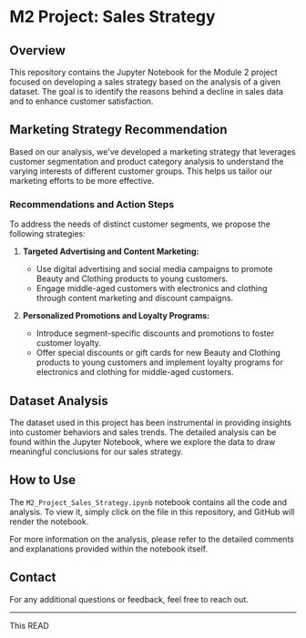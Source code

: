 # M2 Project: Sales Strategy

## Overview
This repository contains the Jupyter Notebook for the Module 2 project focused on developing a sales strategy based on the analysis of a given dataset. The goal is to identify the reasons behind a decline in sales data and to enhance customer satisfaction.

## Marketing Strategy Recommendation
Based on our analysis, we've developed a marketing strategy that leverages customer segmentation and product category analysis to understand the varying interests of different customer groups. This helps us tailor our marketing efforts to be more effective.

### Recommendations and Action Steps
To address the needs of distinct customer segments, we propose the following strategies:

1. **Targeted Advertising and Content Marketing:**
   - Use digital advertising and social media campaigns to promote Beauty and Clothing products to young customers.
   - Engage middle-aged customers with electronics and clothing through content marketing and discount campaigns.

2. **Personalized Promotions and Loyalty Programs:**
   - Introduce segment-specific discounts and promotions to foster customer loyalty.
   - Offer special discounts or gift cards for new Beauty and Clothing products to young customers and implement loyalty programs for electronics and clothing for middle-aged customers.

## Dataset Analysis
The dataset used in this project has been instrumental in providing insights into customer behaviors and sales trends. The detailed analysis can be found within the Jupyter Notebook, where we explore the data to draw meaningful conclusions for our sales strategy.

## How to Use
The `M2_Project_Sales_Strategy.ipynb` notebook contains all the code and analysis. To view it, simply click on the file in this repository, and GitHub will render the notebook.

For more information on the analysis, please refer to the detailed comments and explanations provided within the notebook itself.

## Contact
For any additional questions or feedback, feel free to reach out.

---

This READ
